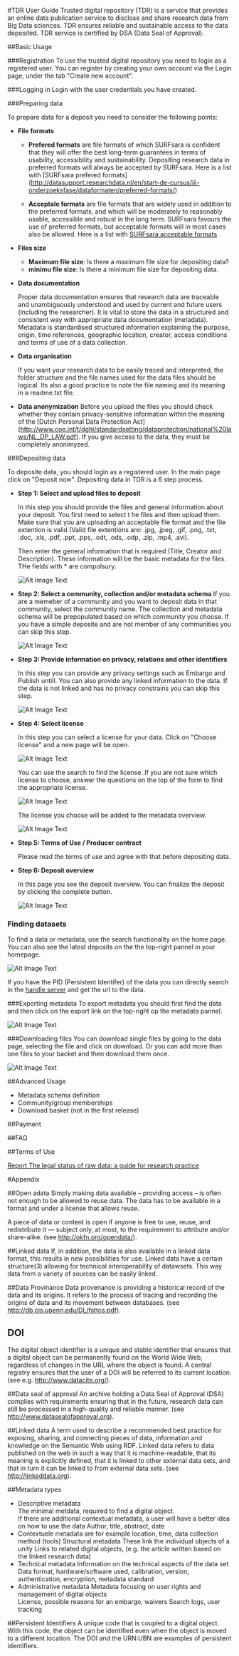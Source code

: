 
#TDR User Guide 
Trusted digital repository (TDR) is a service that provides an online data publication service to disclose and share research data from Big Data sciences. TDR ensures reliable and sustainable access to the data deposited. TDR service is certified by DSA (Data Seal of Approval).##Basic Usage###Registration To use the trusted digital repository you need to login as a registered user. You can register by creating your own account via the Login page, under the tab "Create new account". ###Logging inLogin with the user credentials you have created.###Preparing data 

To prepare data for a deposit you need to consider the following points:
- **File formats**
	- **Prefered formats** are file formats of which SURFsara is confident that they will offer the best long-term guarantees in terms of usability, accessibility and sustainability. Depositing research data in preferred formats will always be accepted by SURFsara. Here is a list with [SURFsara prefered formats] (http://datasupport.researchdata.nl/en/start-de-cursus/iii-onderzoeksfase/dataformaten/preferred-formats/)

	- **Acceptale formats** are file formats that are widely used in addition to the preferred formats, and which will be moderately to reasonably usable, accessible and robust in the long term. SURFsara favours the use of preferred formats, but acceptable formats will in most cases also be allowed. Here is a list with [SURFsara acceptable formats](http://datasupport.researchdata.nl/en/start-de-cursus/iii-onderzoeksfase/dataformaten/preferred-formats/)
- **Files size**
	- **Maximum file size**: Is there a maximum file size for depositing data?
	- **minimu file size**: Is there a minimum file size for depositing data.- **Data documentation**	Proper data documentation ensures that research data are traceable and unambiguously understood and used by current and future users (including the researcher). It is vital to store the data in a structured and consistent way with appropriate data documentation (metadata). Metadata is standardised structured information explaining the purpose, origin, time references, geographic location, creator, access conditions and terms of use of a data collection.
	
- **Data organisation**
	
	If you want your research data to be easily traced and interpreted, the folder structure and the file names used for the data files should be logical. Its also a good practice to note the file naming and its meaning in a readme.txt file.
 - **Data anonymization**
Before you upload the files you should check whether they contain privacy-sensitive information within the meaning of the [Dutch Personal Data Protection Act] (http://www.coe.int/t/dghl/standardsetting/dataprotection/national%20laws/NL_DP_LAW.pdf). 
If you give access to the data, they must be completely anonimyzed. 
###Depositing data To deposite data, you should login as a registered user. In the main page click on "Deposit now". Depositing data in TDR is a 6 step process. 

*  **Step 1: Select and upload files to deposit**
	
	In this step you should provide the files and general information about your deposit. You first need to select t he files and then upload them. Make sure that you are uploading an acceptable file format and the file extention is valid (Valid file extentions are: .jpg, .jpeg, .gif, .png, .txt, .doc, .xls, .pdf, .ppt, .pps, .odt, .ods, .odp, .zip, .mp4, .avi).

	
	Then enter the general information that is required (Title, Creator and Description). These information will be the basic  metadata for the files. THe fields with * are compolsury.	
	
	![Alt Image Text](Screenshots/deposit_step1.png) 
	
* **Step 2: Select a community, collection and/or metadata schema**
	If you are a memeber of a community and you want to deposit data in that community, select the community name.
	The collection and metadata schema will be prepopulated based on which community you choose. 
	If you have a simple deposite and are not member of any communities you can skip this step.
	
	![Alt Image Text](Screenshots/deposit_step2.png) 

* **Step 3: Provide information on privacy, relations and other identifiers**
	
	In this step you can provide any privacy settings such as Embargo and Publish untill. You can also provide any linked information to the data. 
	If the data is not linked and has no privacy constrains you can skip this step.
	
	![Alt Image Text](Screenshots/deposit_step3.png) 
	
* **Step 4: Select license**
	
	In this step you can select a license for your data. Click on "Choose license" and a new page will be open.
	
	![Alt Image Text](Screenshots/deposit_step4.png)
	
	You can use the search to find the license. If you are not sure which license to choose, answer the questions on the top of the form to find the appropriate license.
	
	![Alt Image Text](Screenshots/deposit_step4_license.png)
	
	The license you choose will be added to the metadata overview.
	 
	 ![Alt Image Text](Screenshots/deposit_step4_license2.png)
* **Step 5: Terms of Use / Producer contract** 
	
	Please read the terms of use and agree with that before depositing data.
	
* **Step 6: Deposit overview**

	In this page you see the deposit overview. You can finalize the deposit by clicking the complete button.
	
	 ![Alt Image Text](Screenshots/deposit_step6.png)
		### Finding datasets
To find a data or metadata, use the search functionality on the home page. You can also see the latest deposits on the the top-right pannel in your homepage. 

  ![Alt Image Text](Screenshots/find_data.png)
If you have the PID (Persistent Identifer) of the data you can directly search in the [handle server](http://hdl.handle.net/) and get the url to the data.
###Exporting metadataTo export metadata you should first find the data and then click on the export link on the top-right op the metadata pannel. 

![Alt Image Text](Screenshots/export_metadata.png)
###Downloading files You can download single files by going to the data page, selecting the file and click on download. Or you can add more than one files to your backet and then download them once.


![Alt Image Text](Screenshots/download_single.png)
##Advanced Usage- Metadata schema definition- Community/group memberships- Download basket (not in the first release)##Payment##FAQ##Terms of Use

[Report The legal status of raw data: a guide for research practice ](https://www.surf.nl/en/knowledge-base/2009/report-the-legal-status-of-raw-data-a-guide-for-research-practice.html)


#Appendix

##Open adata
Simply making data available – providing access – is often not enough to be allowed to reuse data. The data has to be available in a format and under a license that allows reuse. 

A piece of data or content is open if anyone is free to use, reuse, and redistribute it — subject only, at most, to the requirement to attribute and/or share-alike. (see http://okfn.org/opendata/).

##Linked data
If, in addition, the data is also available in a linked data format, this results in new possibilities for use. Linked data have a certain structure(3) allowing for technical interoperability of datawsets. This way data from a variety of sources can be easily linked.  

##Data Provinance
Data provenance is providing a historical record of the data and its origins. It refers to the process of tracing and recording the origins of data and its movement between databases. (see http://db.cis.upenn.edu/DL/fsttcs.pdf).

## DOI
The digital object identifier is a unique and stable identifier that ensures that a digital object can be permanently found on the World Wide Web, regardless of changes in the URL where the object is found. A central registry ensures that the user of a DOI will be referred to its current location. (see e.g. http://www.datacite.org/). 

##Data seal of approval
An archive holding a Data Seal of Approval (DSA) complies with requirements ensuring that in the future, research data can still be processed in a high-quality and reliable manner. (see http://www.datasealofapproval.org). 

##Linked data
A term used to describe a recommended best practice for exposing, sharing, and connecting pieces of data, information and knowledge on the Semantic Web using RDF. Linked data refers to data published on the web in such a way that it is machine-readable, that its meaning is explicitly defined, that it is linked to other external data sets, and that in turn it can be linked to from external data sets. (see http://linkeddata.org).

##Metadata types
- Descriptive metadata	
The minimal metdata, required to find a digital object.  
If there are additional contextual metadata, a user will have a better idea on how to use the data
Author, title, abstract, date
- Contextuele metadata are for example location, time, data collection method (tools)
Structural metadata	
These link the individual objects of a unity
Links to related digital objects, (e.g. the article written based on the linked research data)
- Technical metadata	Information on the technical aspects of the data set	Data format, hardware/software used, calibration, version, authentication, encryption, metadata standard
- Administrative metadata	Metadata focusing on user rights and management of digital objects	
License, possible reasons for an embargo, waivers
Search logs, user tracking

##Persistent Identifiers
A unique code that is coupled to a digital object. With this code, the object can be identified even when the object is moved to a different location. The DOI and the URN:UBN are examples of persistent identifiers.